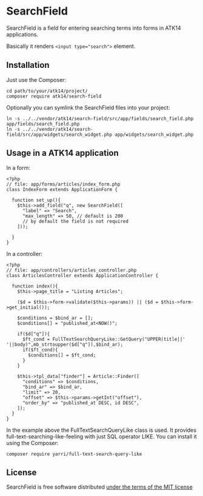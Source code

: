 SearchField
===========

SearchField is a field for entering searching terms into forms in ATK14 applications.

Basically it renders ```<input type="search">``` element.

Installation
------------

Just use the Composer:

    cd path/to/your/atk14/project/
    composer require atk14/search-field

Optionally you can symlink the SearchField files into your project:

    ln -s ../../vendor/atk14/search-field/src/app/fields/search_field.php app/fields/search_field.php
    ln -s ../../vendor/atk14/search-field/src/app/widgets/search_widget.php app/widgets/search_widget.php

Usage in a ATK14 application
----------------------------

In a form:

    <?php
    // file: app/forms/articles/index_form.php
    class IndexForm extends ApplicationForm {

      function set_up(){
        $this->add_field("q", new SearchField([
          "label" => "Search",
          "max_length" => 50, // default is 200
          // by default the field is not required
        ]));

      }
    }

In a controller:

    <?php
    // file: app/controllers/articles_controller.php
    class ArticlesController extends ApplicationController {
      
      function index(){
        $this->page_title = "Listing Articles";

        ($d = $this->form->validate($this->params)) || ($d = $this->form->get_initial());

        $conditions = $bind_ar = [];
        $conditions[] = "published_at<NOW()";

        if($d["q"]){
          $ft_cond = FullTextSearchQueryLike::GetQuery("UPPER(title||' '||body)",mb_strtoupper($d["q"]),$bind_ar);
          if($ft_cond){
            $conditions[] = $ft_cond;
          }
        }

        $this->tpl_data["finder"] = Article::Finder([
          "conditions" => $conditions,
          "bind_ar" => $bind_ar,
          "limit" => 20,
          "offset" => $this->params->getInt("offset"),
          "order_by" => "published_at DESC, id DESC",
        ]);
      }
    }

In the example above the FullTextSearchQueryLike class is used. It provides full-text-searching-like-feeling with just SQL operator LIKE. You can install it using the Composer:

    composer require yarri/full-text-search-query-like

License
-------

SearchField is free software distributed [under the terms of the MIT license](http://www.opensource.org/licenses/mit-license)
